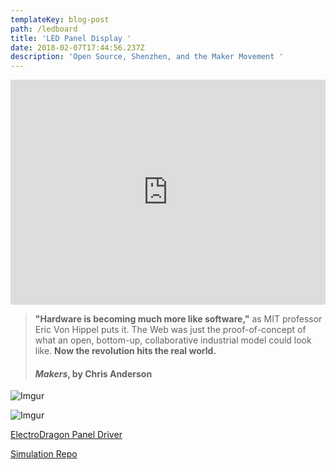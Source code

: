 ```yaml
---
templateKey: blog-post
path: /ledboard
title: 'LED Panel Display '
date: 2018-02-07T17:44:56.237Z
description: 'Open Source, Shenzhen, and the Maker Movement '
---
```

<iframe class="imgur-embed" width="100%" height="360" frameborder="0" src="https://i.imgur.com/EjciQpi.gifv#embed"></iframe>

> **"Hardware is becoming much more like software,"** as MIT professor Eric Von Hippel puts it. The Web was just the proof-of-concept of what an open, bottom-up, collaborative industrial model could look like. **Now the revolution hits the real world.**
> #### _Makers_, by Chris Anderson

![Imgur](https://i.imgur.com/aL87WY5.gif)

![Imgur](https://i.imgur.com/dxgpX7a.jpg?1)

[ElectroDragon Panel Driver](http://www.electrodragon.com/product/rgb-matrix-panel-drive-board-raspberry-pi/)

[Simulation Repo](https://github.com/gstvbrg/lightboard)
